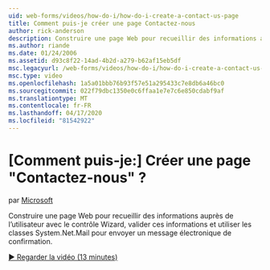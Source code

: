 ```yaml
---
uid: web-forms/videos/how-do-i/how-do-i-create-a-contact-us-page
title: Comment puis-je créer une page Contactez-nous
author: rick-anderson
description: Construire une page Web pour recueillir des informations auprès de l’utilisateur avec le contrôle Wizard, valider ces informations, et utiliser les classes System.Net.Mail pour envoyer un confi ...
ms.author: riande
ms.date: 01/24/2006
ms.assetid: d93c8f22-14ad-4b2d-a279-b62af15eb5df
msc.legacyurl: /web-forms/videos/how-do-i/how-do-i-create-a-contact-us-page
msc.type: video
ms.openlocfilehash: 1a5a01bbb76b93f57e51a295433c7e8db6a46bc0
ms.sourcegitcommit: 022f79dbc1350e0c6ffaa1e7e7c6e850cdabf9af
ms.translationtype: MT
ms.contentlocale: fr-FR
ms.lasthandoff: 04/17/2020
ms.locfileid: "81542922"
---
```

# <a name="how-do-i-create-a-contact-us-page"></a>[Comment puis-je:] Créer une page "Contactez-nous" ?

par [Microsoft](https://github.com/microsoft)

Construire une page Web pour recueillir des informations auprès de l’utilisateur avec le contrôle Wizard, valider ces informations et utiliser les classes System.Net.Mail pour envoyer un message électronique de confirmation.

[&#9654; Regarder la vidéo (13 minutes)](https://channel9.msdn.com/Blogs/ASP-NET-Site-Videos/how-do-i-create-a-contact-us-page)
